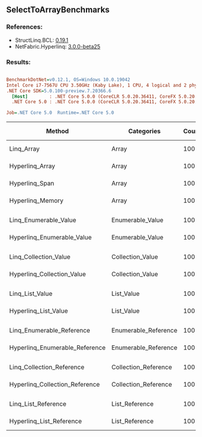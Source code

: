 ﻿## SelectToArrayBenchmarks

### References:
- StructLinq.BCL: [0.19.1](https://www.nuget.org/packages/StructLinq.BCL/0.19.1)
- NetFabric.Hyperlinq: [3.0.0-beta25](https://www.nuget.org/packages/NetFabric.Hyperlinq/3.0.0-beta25)

### Results:
``` ini

BenchmarkDotNet=v0.12.1, OS=Windows 10.0.19042
Intel Core i7-7567U CPU 3.50GHz (Kaby Lake), 1 CPU, 4 logical and 2 physical cores
.NET Core SDK=5.0.100-preview.7.20366.6
  [Host]        : .NET Core 5.0.0 (CoreCLR 5.0.20.36411, CoreFX 5.0.20.36411), X64 RyuJIT
  .NET Core 5.0 : .NET Core 5.0.0 (CoreCLR 5.0.20.36411, CoreFX 5.0.20.36411), X64 RyuJIT

Job=.NET Core 5.0  Runtime=.NET Core 5.0  

```
|                         Method |           Categories | Count |       Mean |    Error |    StdDev |     Median | Ratio | RatioSD |  Gen 0 | Gen 1 | Gen 2 | Allocated |
|------------------------------- |--------------------- |------ |-----------:|---------:|----------:|-----------:|------:|--------:|-------:|------:|------:|----------:|
|                     Linq_Array |                Array |   100 |   221.9 ns |  0.79 ns |   0.70 ns |   222.0 ns |  1.00 |    0.00 | 0.2255 |     - |     - |     472 B |
|                Hyperlinq_Array |                Array |   100 |   223.3 ns |  1.12 ns |   1.00 ns |   223.4 ns |  1.01 |    0.01 | 0.2027 |     - |     - |     424 B |
|                 Hyperlinq_Span |                Array |   100 |   248.6 ns |  1.08 ns |   0.84 ns |   248.6 ns |  1.12 |    0.01 | 0.2027 |     - |     - |     424 B |
|               Hyperlinq_Memory |                Array |   100 |   225.1 ns |  1.24 ns |   1.16 ns |   225.3 ns |  1.01 |    0.01 | 0.2027 |     - |     - |     424 B |
|                                |                      |       |            |          |           |            |       |         |        |       |       |           |
|          Linq_Enumerable_Value |     Enumerable_Value |   100 | 1,103.7 ns |  7.49 ns |   7.01 ns | 1,102.5 ns |  1.00 |    0.00 | 0.5875 |     - |     - |    1232 B |
|     Hyperlinq_Enumerable_Value |     Enumerable_Value |   100 |   588.8 ns |  2.60 ns |   2.43 ns |   588.6 ns |  0.53 |    0.00 | 0.2022 |     - |     - |     424 B |
|                                |                      |       |            |          |           |            |       |         |        |       |       |           |
|          Linq_Collection_Value |     Collection_Value |   100 | 1,097.4 ns |  7.59 ns |   6.73 ns | 1,100.2 ns |  1.00 |    0.00 | 0.5875 |     - |     - |    1232 B |
|     Hyperlinq_Collection_Value |     Collection_Value |   100 |   270.5 ns |  1.75 ns |   1.56 ns |   270.4 ns |  0.25 |    0.00 | 0.2027 |     - |     - |     424 B |
|                                |                      |       |            |          |           |            |       |         |        |       |       |           |
|                Linq_List_Value |           List_Value |   100 |   409.6 ns |  1.79 ns |   1.59 ns |   410.2 ns |  1.00 |    0.00 | 0.2294 |     - |     - |     480 B |
|           Hyperlinq_List_Value |           List_Value |   100 |   389.2 ns |  3.04 ns |   2.70 ns |   389.4 ns |  0.95 |    0.01 | 0.2027 |     - |     - |     424 B |
|                                |                      |       |            |          |           |            |       |         |        |       |       |           |
|      Linq_Enumerable_Reference | Enumerable_Reference |   100 |   970.2 ns |  8.45 ns |   7.90 ns |   971.2 ns |  1.00 |    0.00 | 0.5951 |     - |     - |    1248 B |
| Hyperlinq_Enumerable_Reference | Enumerable_Reference |   100 | 1,031.2 ns |  8.36 ns |   6.98 ns | 1,033.3 ns |  1.06 |    0.01 | 0.2213 |     - |     - |     464 B |
|                                |                      |       |            |          |           |            |       |         |        |       |       |           |
|      Linq_Collection_Reference | Collection_Reference |   100 |   886.8 ns |  8.90 ns |   7.89 ns |   884.7 ns |  1.00 |    0.00 | 0.5884 |     - |     - |    1232 B |
| Hyperlinq_Collection_Reference | Collection_Reference |   100 |   764.8 ns | 36.51 ns | 107.66 ns |   726.0 ns |  0.77 |    0.03 | 0.2136 |     - |     - |     448 B |
|                                |                      |       |            |          |           |            |       |         |        |       |       |           |
|            Linq_List_Reference |       List_Reference |   100 |   414.6 ns |  2.49 ns |   2.20 ns |   414.1 ns |  1.00 |    0.00 | 0.2294 |     - |     - |     480 B |
|       Hyperlinq_List_Reference |       List_Reference |   100 |   471.9 ns |  8.70 ns |  10.02 ns |   471.5 ns |  1.14 |    0.03 | 0.2022 |     - |     - |     424 B |
